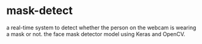 # mask-detect
a real-time system to detect whether the person on the webcam is wearing a mask or not. the face mask detector model using Keras and OpenCV.
